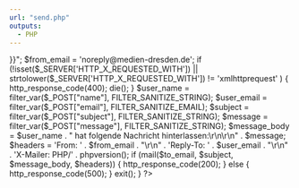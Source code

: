 ```yaml
---
url: "send.php"
outputs:
  - PHP
---
```

<?php

if ($_POST) {
  $to_email = "{{< email >}}";
  $from_email = 'noreply@medien-dresden.de';

  if (!isset($_SERVER['HTTP_X_REQUESTED_WITH'])
    || strtolower($_SERVER['HTTP_X_REQUESTED_WITH']) != 'xmlhttprequest'
  ) {
    http_response_code(400);
    die();
  } 

  $user_name  = filter_var($_POST["name"], FILTER_SANITIZE_STRING);
  $user_email = filter_var($_POST["email"], FILTER_SANITIZE_EMAIL);
  $subject    = filter_var($_POST["subject"], FILTER_SANITIZE_STRING);
  $message    = filter_var($_POST["message"], FILTER_SANITIZE_STRING);

  $message_body =
    $user_name . " hat folgende Nachricht hinterlassen:\r\n\r\n" . $message;
  
  $headers = 
    'From: ' . $from_email . "\r\n" .
    'Reply-To: ' . $user_email . "\r\n" .
    'X-Mailer: PHP/' . phpversion();
  
  if (mail($to_email, $subject, $message_body, $headers)) {
    http_response_code(200);
  } else {
    http_response_code(500);
  }

  exit();
}

?>
